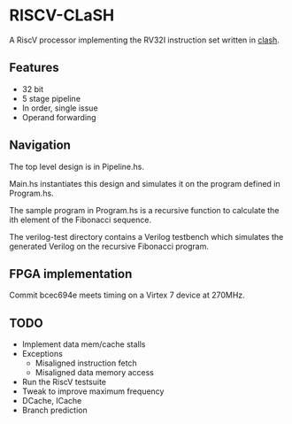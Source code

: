 # RISCV-CLaSH

A RiscV processor implementing the RV32I instruction set written in [clash](http://www.clash-lang.org/).

## Features
* 32 bit
* 5 stage pipeline
* In order, single issue
* Operand forwarding

## Navigation

The top level design is in Pipeline.hs.

Main.hs instantiates this design and simulates it on the program defined in Program.hs. 

The sample program in Program.hs is a recursive function to calculate the ith element of the Fibonacci sequence. 

The verilog-test directory contains a Verilog testbench which simulates the generated Verilog on the recursive Fibonacci program.

## FPGA implementation

Commit bcec694e meets timing on a Virtex 7 device at 270MHz.

## TODO
* Implement data mem/cache stalls
* Exceptions
    * Misaligned instruction fetch
    * Misaligned data memory access
* Run the RiscV testsuite
* Tweak to improve maximum frequency
* DCache, ICache
* Branch prediction
